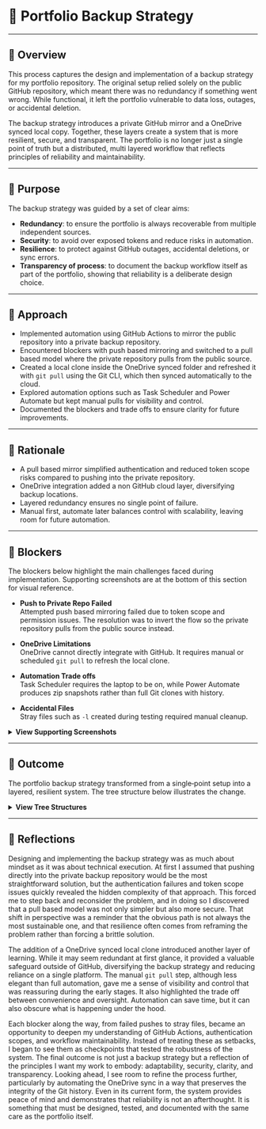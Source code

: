 # 💾 Portfolio Backup Strategy

---

## 📑 Overview
This process captures the design and implementation of a backup strategy for my portfolio repository. The original setup relied solely on the public GitHub repository, which meant there was no redundancy if something went wrong. While functional, it left the portfolio vulnerable to data loss, outages, or accidental deletion.  

The backup strategy introduces a private GitHub mirror and a OneDrive synced local copy. Together, these layers create a system that is more resilient, secure, and transparent. The portfolio is no longer just a single point of truth but a distributed, multi layered workflow that reflects principles of reliability and maintainability.

---

## 📌 Purpose
The backup strategy was guided by a set of clear aims:  

- **Redundancy**: to ensure the portfolio is always recoverable from multiple independent sources.  
- **Security**: to avoid over exposed tokens and reduce risks in automation.  
- **Resilience**: to protect against GitHub outages, accidental deletions, or sync errors.  
- **Transparency of process**: to document the backup workflow itself as part of the portfolio, showing that reliability is a deliberate design choice.  

---

## 📝 Approach
- Implemented automation using GitHub Actions to mirror the public repository into a private backup repository.  
- Encountered blockers with push based mirroring and switched to a pull based model where the private repository pulls from the public source.  
- Created a local clone inside the OneDrive synced folder and refreshed it with `git pull` using the Git CLI, which then synced automatically to the cloud.  
- Explored automation options such as Task Scheduler and Power Automate but kept manual pulls for visibility and control.  
- Documented the blockers and trade offs to ensure clarity for future improvements.  

---

## 🎯 Rationale
- A pull based mirror simplified authentication and reduced token scope risks compared to pushing into the private repository.  
- OneDrive integration added a non GitHub cloud layer, diversifying backup locations.  
- Layered redundancy ensures no single point of failure.  
- Manual first, automate later balances control with scalability, leaving room for future automation.  

---

## 🚧 Blockers

The blockers below highlight the main challenges faced during implementation. Supporting screenshots are at the bottom of this section for visual reference.

- **Push to Private Repo Failed**  
  Attempted push based mirroring failed due to token scope and permission issues. The resolution was to invert the flow so the private repository pulls from the public source instead.  

- **OneDrive Limitations**  
  OneDrive cannot directly integrate with GitHub. It requires manual or scheduled `git pull` to refresh the local clone.  

- **Automation Trade offs**  
  Task Scheduler requires the laptop to be on, while Power Automate produces zip snapshots rather than full Git clones with history.  

- **Accidental Files**  
  Stray files such as `-l` created during testing required manual cleanup.  

<details>
<summary><strong>View Supporting Screenshots</strong></summary>

- ![Token Setup – Deleted Token, Name Only](https://github.com/musman-uk/portfolio/blob/main/workflow-process/portfolio-backup-strategy/Portfolio%20Backup%20%20Tokens.png)  
  *Example of the token created for testing (now deleted, no secret visible).*

- ![Push Failure – Authentication Error](https://github.com/musman-uk/portfolio/blob/main/workflow-process/portfolio-backup-strategy/Portfolio%20Backup%20Blocker.png)  
  *Authentication failure encountered when attempting to push directly into the private repository.*

- ![Debugging Push Issue](https://github.com/musman-uk/portfolio/blob/main/workflow-process/portfolio-backup-strategy/Portfolio%20Backup%20Debug.png)  
  *Debug output isolating the failure to the push step, confirming the issue was authentication related.*

- ![Push Success](https://github.com/musman-uk/portfolio/blob/main/workflow-process/portfolio-backup-strategy/Portfolio%20Backup%20Strategy%20-%20Success.png)  
  *Successful push confirming the backup workflow was functioning correctly after adjustments.*

</details>

---

## 🏁 Outcome

The portfolio backup strategy transformed from a single‑point setup into a layered, resilient system. The tree structure below illustrates the change.

<details>
<summary><strong>View Tree Structures</strong></summary>

<pre>
📂 portfolio (before)
└── 📄 Public GitHub Repo (main)
</pre>

<pre>
📂 portfolio (after)
├── 📄 Public GitHub Repo (main)
├── 🔒 Private GitHub Backup Repo (automated pull from public)
└── ☁️ OneDrive Cloud Copy (local clone synced to OneDrive cloud)
</pre>

</details>

---

## 💭 Reflections
Designing and implementing the backup strategy was as much about mindset as it was about technical execution. At first I assumed that pushing directly into the private backup repository would be the most straightforward solution, but the authentication failures and token scope issues quickly revealed the hidden complexity of that approach. This forced me to step back and reconsider the problem, and in doing so I discovered that a pull based model was not only simpler but also more secure. That shift in perspective was a reminder that the obvious path is not always the most sustainable one, and that resilience often comes from reframing the problem rather than forcing a brittle solution.  

The addition of a OneDrive synced local clone introduced another layer of learning. While it may seem redundant at first glance, it provided a valuable safeguard outside of GitHub, diversifying the backup strategy and reducing reliance on a single platform. The manual `git pull` step, although less elegant than full automation, gave me a sense of visibility and control that was reassuring during the early stages. It also highlighted the trade off between convenience and oversight. Automation can save time, but it can also obscure what is happening under the hood.  

Each blocker along the way, from failed pushes to stray files, became an opportunity to deepen my understanding of GitHub Actions, authentication scopes, and workflow maintainability. Instead of treating these as setbacks, I began to see them as checkpoints that tested the robustness of the system. The final outcome is not just a backup strategy but a reflection of the principles I want my work to embody: adaptability, security, clarity, and transparency. Looking ahead, I see room to refine the process further, particularly by automating the OneDrive sync in a way that preserves the integrity of the Git history. Even in its current form, the system provides peace of mind and demonstrates that reliability is not an afterthought. It is something that must be designed, tested, and documented with the same care as the portfolio itself.
